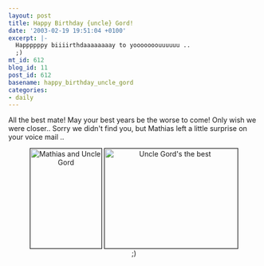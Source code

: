 ```yaml
---
layout: post
title: Happy Birthday {uncle} Gord!
date: '2003-02-19 19:51:04 +0100'
excerpt: |-
  Happppppy biiiirthdaaaaaaaay to yooooooouuuuuu ..
  ;)
mt_id: 612
blog_id: 11
post_id: 612
basename: happy_birthday_uncle_gord
categories:
- daily
---
```

All the best mate! May your best years be the worse to come! Only wish we were closer.. Sorry we didn't find you, but Mathias left a little surprise on your voice mail ..
<div align="center"><img src="https://www.davidroessli.com/assets/davo39/img/mathias_uncle_gord.jpg" height="200" width="143" align="center" border="1" alt="Mathias and Uncle Gord"> <img src="https://www.davidroessli.com/assets/davo39/img/uncle_gord.jpg" height="200" width="267" align="center" border="1" alt="Uncle Gord's the best"></br />
;)</div>
